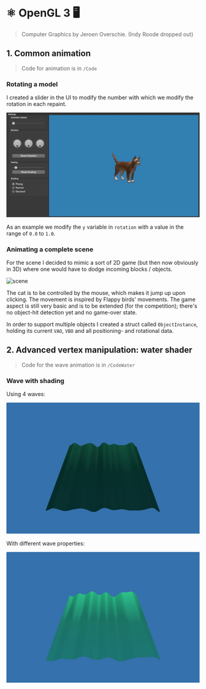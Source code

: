 # ⚛️ OpenGL 3 🖥
> Computer Graphics by Jeroen Overschie. (Indy Roode dropped out)

## 1. Common animation

> Code for animation is in `/Code`

### Rotating a model

I created a slider in the UI to modify the number with which we modify the rotation in each repaint.

![rotation](./Screenshots/rotation.gif)

As an example we modify the `y` variable in `rotation` with a value in the range of `0.0` to `1.0`.

### Animating a complete scene

For the scene I decided to mimic a sort of 2D game (but then now obviously in 3D) where one would have to dodge incoming blocks / objects.

![scene](./Screenshots/scene-demo.gif)

The cat is to be controlled by the mouse, which makes it jump up upon clicking. The movement is inspired by Flappy birds' movements. The game aspect is still very basic and is to be extended (for the competition); there's no object-hit detection yet and no game-over state.

In order to support multiple objects I created a struct called `ObjectInstance`, holding its current `VAO`, `VBO` and all positioning- and rotational data.

## 2. Advanced vertex manipulation: water shader

> Code for the wave animation is in `/CodeWater`

### Wave with shading

Using 4 waves:

![wave](./Screenshots/waves-demo.gif)

With different wave properties:

![wave](./Screenshots/wave-demo-2.gif)